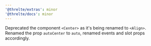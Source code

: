 ```yaml
---
'@threlte/extras': minor
'@threlte/docs': minor
---
```


Deprecated the component `<Center>` as it's being renamed to `<Align>`. Renamed the prop `autoCenter` to `auto`, renamed events and slot props accordingly.
